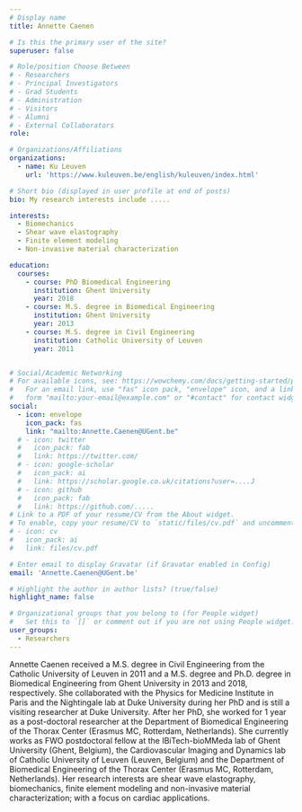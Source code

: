 ```yaml
---
# Display name
title: Annette Caenen

# Is this the primary user of the site?
superuser: false

# Role/position Choose Between   
# - Researchers
# - Principal Investigators
# - Grad Students
# - Administration
# - Visitors
# - Alumni
# - External Collaborators
role:

# Organizations/Affiliations
organizations:
  - name: Ku Leuven
    url: 'https://www.kuleuven.be/english/kuleuven/index.html'

# Short bio (displayed in user profile at end of posts)
bio: My research interests include .....

interests:
  - Biomechanics
  - Shear wave elastography
  - Finite element modeling 
  - Non-invasive material characterization

education:
  courses:
    - course: PhD Biomedical Engineering
      institution: Ghent University
      year: 2018
    - course: M.S. degree in Biomedical Engineering
      institution: Ghent University
      year: 2013
    - course: M.S. degree in Civil Engineering
      institution: Catholic University of Leuven
      year: 2011


# Social/Academic Networking
# For available icons, see: https://wowchemy.com/docs/getting-started/page-builder/#icons
#   For an email link, use "fas" icon pack, "envelope" icon, and a link in the
#   form "mailto:your-email@example.com" or "#contact" for contact widget.
social:
  - icon: envelope
    icon_pack: fas
    link: "mailto:Annette.Caenen@UGent.be"
  # - icon: twitter
  #   icon_pack: fab
  #   link: https://twitter.com/
  # - icon: google-scholar
  #   icon_pack: ai
  #   link: https://scholar.google.co.uk/citations?user=....J
  # - icon: github
  #   icon_pack: fab
  #   link: https://github.com/.....
# Link to a PDF of your resume/CV from the About widget.
# To enable, copy your resume/CV to `static/files/cv.pdf` and uncomment the lines below.
# - icon: cv
#   icon_pack: ai
#   link: files/cv.pdf

# Enter email to display Gravatar (if Gravatar enabled in Config)
email: 'Annette.Caenen@UGent.be'

# Highlight the author in author lists? (true/false)
highlight_name: false

# Organizational groups that you belong to (for People widget)
#   Set this to `[]` or comment out if you are not using People widget.
user_groups:
  - Researchers
---
```


Annette Caenen received a M.S. degree in Civil Engineering from the Catholic University of Leuven in 2011 and a M.S. degree and Ph.D. degree in Biomedical Engineering from Ghent University in 2013 and 2018, respectively. She collaborated with the Physics for Medicine Institute in Paris and the Nightingale lab at Duke University during her PhD and is still a visiting researcher at Duke University. After her PhD, she worked for 1 year as a post-doctoral researcher at the Department of Biomedical Engineering of the Thorax Center (Erasmus MC, Rotterdam, Netherlands). She currently works as FWO postdoctoral fellow at the IBiTech-bioMMeda lab of Ghent University (Ghent, Belgium), the Cardiovascular Imaging and Dynamics lab of Catholic University of Leuven (Leuven, Belgium) and the Department of Biomedical Engineering of the Thorax Center (Erasmus MC, Rotterdam, Netherlands). Her research interests are shear wave elastography, biomechanics, finite element modeling and non-invasive material characterization; with a focus on cardiac applications.

